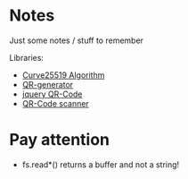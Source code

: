 # Notes

Just some notes / stuff to remember

Libraries:
* [Curve25519 Algorithm](https://github.com/dchest/tweetnacl-js)
* [QR-generator](https://github.com/kazuhikoarase/qrcode-generator/tree/master/js)
* [jquery QR-Code](https://github.com/lrsjng/jquery-qrcode)
* [QR-Code scanner](https://github.com/schmich/instascan)


# Pay attention

* fs.read*() returns a buffer and not a string!